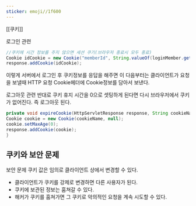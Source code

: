 ```yaml
---
sticker: emoji//1f600
---
```

[[쿠키]]

로그인 관련
```JAVA
//쿠키에 시간 정보를 주지 않으면 세션 쿠기(브라우저 종료시 모두 종료)  
Cookie idCookie = new Cookie("memberId", String.valueOf(loginMember.getId()));  
response.addCookie(idCookie);
```
  이렇게 서버에서 로그인 후 쿠키정보를 응답을 해주면 
  이 다음부터는 클라이언트가 요청을 보낼때 HTTP 요청 Cookie헤더에 Cookie정보를 담아서 보낸다.

로그아웃 관련
반대로 쿠키 휴지 시간을 0으로 셋팅하게 된다면 다시 브라우저에서 쿠키가 없어진다. 즉 로그아웃 된다.
```java
private void expireCookie(HttpServletResponse response, String cookieName) {  
Cookie cookie = new Cookie(cookieName, null);  
cookie.setMaxAge(0);  
response.addCookie(cookie);  
}
```

## 쿠키와 보안 문제

보안 문제
 쿠키 값은 임의로 클라이언트 상에서 변경할 수 있다.
- 클라이언트가 쿠키를 강제로 변경하면 다른 사용자가 된다.
- 쿠키에 보관된 정보는 훔쳐갈 수 있다.
- 해커가 쿠키를 훔쳐가면 그 쿠키로 악의적인 요청을 계속 시도할 수 있다.